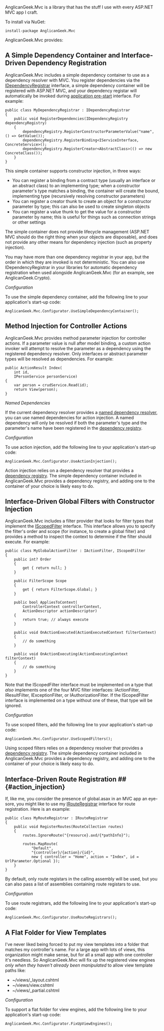AnglicanGeek.Mvc is a library that has the stuff I use with every ASP.NET MVC app I craft. 

To install via NuGet:

    install-package AnglicanGeek.Mvc

AnglicanGeek.Mvc provides:

A Simple Dependency Container and Interface-Driven Dependency Registration
--------------------------------------------------------------------------

AnglicanGeek.Mvc includes a simple dependency container to use as a dependency resolver with MVC. You register dependencies via the [IDependencyRegistrar](https://github.com/anglicangeek/AnglicanGeek.Mvc/blob/master/Lib/IDependencyRegistrar.cs) interface, a simple dependency container will be registered with ASP.NET MVC, and your dependency registar will automatically be invoked during [application pre-start](https://github.com/anglicangeek/AnglicanGeek.Mvc/blob/master/Lib/PreApplicationStartCode.cs) interface. For example:

	public class MyDependencyRegistrar : IDependencyRegistrar
	{
		public void RegisterDependencies(IDependencyRegistry dependencyRegistry)
		{
			dependencyRegistry.RegisterConstructorParameterValue("name", () => GetValue());
			dependencyRegistry.RegisterBinding<IServiceInterface, ConcreteService>();
			dependencyRegistry.RegisterCreator<AbstractClass>(() => new ConcreteClass());
		}
	}

This simple container supports constructor injection, in three ways:

* You can register a binding from a contract type (usually an interface or an abstract class) to an implementing type; when a constructor parameter's type matches a binding, the container will create the bound, implementing type (recursively resolving constructor parameters)
* You can register a creator thunk to create an object for a constructor parameter by type; this can also be used to create singleton objects
* You can register a value thunk to get the value for a constructor parameter by name; this is useful for things such as connection strings or other settings

The simple container does not provide lifecycle management (ASP.NET MVC should do the right thing when your objects are disposable), and does not provide any other means for dependency injection (such as property injection).

You may have more than one dependency registrar in your app, but the order in which they are invoked is not deterministic. You can also use IDependencyRegistrar in your libraries for automatic dependency registration when used alongside AnglicanGeek.Mvc (for an example, see AnglicanGeek.Crypto).

*Configuration*

To use the simple dependency container, add the following line to your application's start-up code:

    AnglicanGeek.Mvc.Configurator.UseSimpleDependencyContainer();

Method Injection for Controller Actions
---------------------------------------

AnglicanGeek.Mvc provides method parameter injection for controller actions. If a parameter value is null after model binding, a custom action invoker will attempt to resolve the parameter as a dependency using the registered dependency resolver. Only interfaces or abstract parameter types will be resolved as dependencies. For example:

	public ActionResult Index(
        int id,
		IPersonService personService)
    {
        var person = crudService.Read(id);
		return View(person);
    }

*Named Dependencies*

If the current dependency resolver provides a [named dependency resolver](https://github.com/anglicangeek/AnglicanGeek.Mvc/blob/master/Lib/INamedDependencyResolver.cs), you can use named dependencies for action injection. A named dependency will only be resolved if both the parameter's type and the parameter's name have been registered in the [dependency registry](https://github.com/anglicangeek/AnglicanGeek.Mvc/blob/master/Lib/IDependencyRegistry.cs). 

*Configuration*

To use action injection, add the following line to your application's start-up code:

    AnglicanGeek.Mvc.Configurator.UseActionInjection();

Action injection relies on a dependency resolver that provides a [dependency registry](https://github.com/anglicangeek/AnglicanGeek.Mvc/blob/master/Lib/IDependencyRegistry.cs). The simple dependency container included in AnglicanGeek.Mvc provides a dependency registry, and adding one to the container of your choice is likely easy to do.

Interface-Driven Global Filters with Constructor Injection
----------------------------------------------------------

AnglicanGeek.Mvc includes a filter provider that looks for filter types that implement the [IScopedFilter](https://github.com/anglicangeek/AnglicanGeek.Mvc/blob/master/Lib/IScopedFilter.cs) interface. This interface allows you to specify the filter's order and scope (for instance, to create a global filter) and provides a method to inspect the context to determine if the filter should execute. For example:

	public class MyGlobalActionFilter : IActionFilter, IScopedFilter
	{
		public int? Order
		{
			get { return null; }
		}

		public FilterScope Scope
		{
			get { return FilterScope.Global; }
		}

		public bool AppliesToContext(
			ControllerContext controllerContext, 
			ActionDescriptor actionDescriptor)
		{
			return true; // always execute
		}

		public void OnActionExecuted(ActionExecutedContext filterContext)
		{
			// do something
		}

		public void OnActionExecuting(ActionExecutingContext filterContext)
		{
			// do something
		}
	}

Note that the IScopedFilter interface must be implemented on a type that *also* implements one of the four MVC filter interfaces: IActionFilter, IResultFilter, IExceptionFilter, or IAuthorizationFilter. If the IScopedFilter interface is implemented on a type without one of these, that type will be ignored.

*Configuration*

To use scoped filters, add the following line to your application's start-up code:

    AnglicanGeek.Mvc.Configurator.UseScopedFilters();

Using scoped filters relies on a dependency resolver that provides a [dependency registry](https://github.com/anglicangeek/AnglicanGeek.Mvc/blob/master/Lib/IDependencyRegistry.cs). The simple dependency container included in AnglicanGeek.Mvc provides a dependency registry, and adding one to the container of your choice is likely easy to do.

## Interface-Driven Route Registration ## {#action_injection}

If, like me, you consider the presence of global.asax in an MVC app an eye-sore, you might like to use my [IRouteRegistrar](https://github.com/anglicangeek/AnglicanGeek.Mvc/blob/master/Lib/IRouteRegistrar.cs) interface for route registration. Here is an example:

	public class MyRouteRegistrar : IRouteRegistrar
	{
		public void RegisterRoutes(RouteCollection routes)
		{
			routes.IgnoreRoute("{resource}.axd/{*pathInfo}");

			routes.MapRoute(
				"Default", 
				"{controller}/{action}/{id}", 
				new { controller = "Home", action = "Index", id = UrlParameter.Optional });
		}
	}

By default, only route registars in the calling assembly will be used, but you can also pass a list of assemblies containing route registars to use.

*Configuration*

To use route registrars, add the following line to your application's start-up code:

    AnglicanGeek.Mvc.Configurator.UseRouteRegistrars();

A Flat Folder for View Templates
--------------------------------

I've never liked being forced to put my view templates into a folder that matches my controller's name. For a large app with lots of views, this organization might make sense, but for all a small app with one controller it's needless. So AnglicanGeek.Mvc will fix up the registered view engines *only when they haven't already been manipulated* to allow view template paths like:

* ~/views/_layout.cshtml
* ~/views/view.cshtml
* ~/views/_partial.cshtml

*Configuration*

To support a flat folder for view engines, add the following line to your application's start-up code:

    AnglicanGeek.Mvc.Configurator.FixUpViewEngines();

